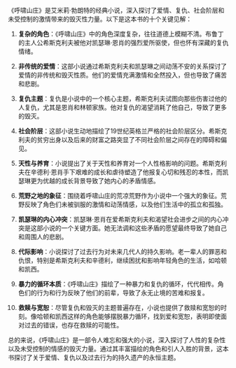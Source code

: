 《呼啸山庄》是艾米莉·勃朗特的经典小说，深入探讨了爱情、复仇、社会阶层和未受控制的激情带来的毁灭性力量。以下是这本书的十个关键见解：

1. **复杂的角色**：《呼啸山庄》中的角色深度复杂，往往道德上模糊不清。布鲁丁的主人公希斯克利夫被他对凯瑟琳·恩肖的强烈爱所驱使，但也怀有深藏的复仇情绪。

2. **非传统的爱情**：这部小说通过希斯克利夫和凯瑟琳之间动荡不安的关系探讨了爱情的非传统和毁灭性质。他们的爱情充满激情和全然投入，但也导致了痛苦和悲剧。

3. **复仇主题**：复仇是小说中的一个核心主题，希斯克利夫试图向那些伤害过他的人复仇，尤其是恩肖和林顿家族。他对复仇的渴望消耗了他自己，导致了更多的毁灭。

4. **社会阶层**：这部小说生动地描绘了19世纪英格兰严格的社会阶层区分。希斯克利夫的贫穷出身以及后来的财富之路突显了不同社会阶层之间存在的障碍和偏见。

5. **天性与养育**：小说提出了关于天性和养育对一个人性格影响的问题。希斯克利夫在辛德利·恩肖手下艰难的成长和虐待塑造了他报复心切和残忍的本性，而凯瑟琳更为优越的成长背景导致了她内心的矛盾情感。

6. **荒野之地的象征**：围绕着呼啸山庄的荒凉荒野作为小说中一个强大的象征。荒野反映了角色们未被驯服的激情和动荡情感，以及他们生活中的孤立和孤独。

7. **凯瑟琳的内心冲突**：凯瑟琳·恩肖在爱希斯克利夫和渴望社会进步之间的内心冲突是这部小说的一个关键方面。她无法调和这些矛盾的愿望最终导致了她自己和周围人的悲剧。

8. **代际影响**：小说探讨了过去行为对未来几代人的持久影响。老一辈人的罪恶和仇恨，特别是希斯克利夫和辛德利，继续困扰和影响年轻角色的生活，如哈顿和凯西。

9. **暴力的循环本质**：《呼啸山庄》描绘了一种暴力和复仇的循环，代代相传。角色们的行为和行为反映了他们的前辈，导致了永无止境的苦难和报复。

10. **救赎与宽恕**：尽管复仇和毁灭的主题普遍存在，小说也提供了救赎和宽恕的时刻。像哈顿和凯西这样的角色能够摆脱暴力循环，找到爱和宽恕，表明即使面对过去的错误，也存在救赎的可能性。

总的来说，《呼啸山庄》是一部令人难忘和强大的小说，深入探讨了人性的复杂性以及未受控制的情感的毁灭力量。通过其丰富描绘的角色和引人入胜的背景，这本书探讨了关于爱情、复仇以及过去行为的持久遗产的永恒主题。